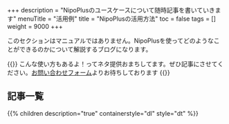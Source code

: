 +++
description = "NipoPlusのユースケースについて随時記事を書いていきます"
menuTitle = "活用例"
title = "NipoPlusの活用方法"
toc = false
tags = []
weight = 9000
+++

このセクションはマニュアルではありません。NipoPlusを使ってどのようなことができるのかについて解説するブログになります。

{{<alice pos="right" icon="please">}}
こんな使い方もあるよ！ってネタ提供おまちしてます。ぜひ記事にさせてください。[お問い合わせフォーム](/system/inquery/)よりお待ちしております
{{</alice>}}

## 記事一覧

{{% children description="true" containerstyle="dl" style="dt" %}}
